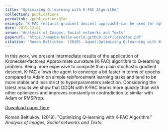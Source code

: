 ```yaml
---
title: "Optimizing Q-learning with K-FAC Algorithm"
collection: publications
permalink: /publication/qfac
excerpt: 'K-FAC (natural gradient descent approach) can be used for optimizing Q-learning algorithms and works rather well.'
date: 2019-12-01
venue: 'Analysis of Images, Social networks and Texts'
paperurl: 'https://maybe-hello-world.github.io/files/qfac.pdf'
citation: 'Roman Beltiukov. (2019). &quot;Optimizing Q-learning with K-FAC Algorithm.&quot; <i>Analysis of Images, Social networks and Texts</i>.'
---
```

In this work, we present intermediate results of the application of Kronecker-factored Approximate curvature (K-FAC) algorithm to Q-learning problem. Being more expensive to compute than plain stochastic gradient descent, K-FAC allows the agent to converge a bit faster in terms of epochs compared to Adam on simple reinforcement learning tasks and tend to be more stable and less strict to hyperparameters selection. Considering the latest results we show that DDQN with K-FAC learns more quickly than with other optimizers and improves constantly in contradiction to similar with Adam or RMSProp.

[Download paper here](https://maybe-hello-world.github.io/files/qfac.pdf)

Roman Beltiukov. (2019). "Optimizing Q-learning with K-FAC Algorithm." <i>Analysis of Images, Social networks and Texts</i>.
